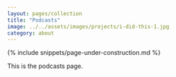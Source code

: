 ```yaml
---
layout: pages/collection
title: "Podcasts"
image: ../../assets/images/projects/i-did-this-1.jpg
category: about
---
```

{% include snippets/page-under-construction.md %}

This is the podcasts page.